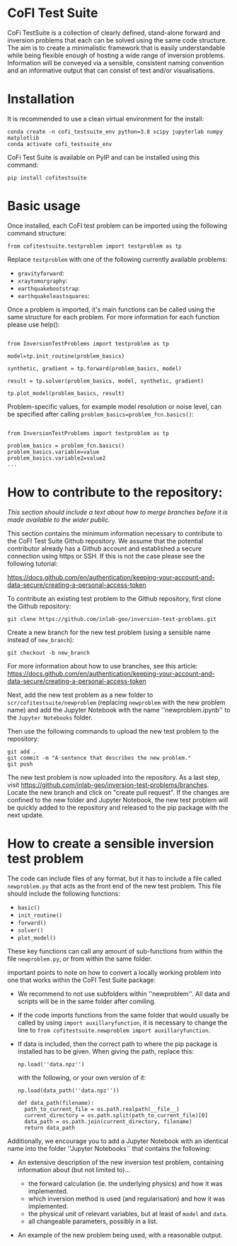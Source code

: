 # CoFI Test Suite


CoFi TestSuite is a collection of clearly defined, stand-alone forward and inversion problems that each can be solved using the same code structure. The aim is to create a minimalistic framework that is easily understandable while being flexible enough of hosting a wide range of inversion problems. Information will be conveyed via a sensible, consistent naming convention and an informative output that can consist of text and/or visualisations. 


# Installation

It is recommended to use a clean virtual environment for the install: 

```console
conda create -n cofi_testsuite_env python=3.8 scipy jupyterlab numpy matplotlib
conda activate cofi_testsuite_env
```

CoFi Test Suite is available on PyIP and can be installed using this command:

```console
pip install cofitestsuite
```

# Basic usage

Once installed, each CoFI test problem can be imported using the following command structure:

```console
from cofitestsuite.testproblem import testproblem as tp
```

Replace ``testproblem`` with one of the following currently available problems:

- ``gravityforward``: 
- ``xraytomorgraphy``: 
- ``earthquakebootstrap``: 
- ``earthquakeleastsquares``: 

Once a problem is imported, it's main functions can be called using the same structure for each problem. For more information for each function please use help():

```console

from InversionTestProblems import testproblem as tp

model=tp.init_routine(problem_basics) 

synthetic, gradient = tp.forward(problem_basics, model)

result = tp.solver(problem_basics, model, synthetic, gradient)

tp.plot_model(problem_basics, result)

```

Problem-specific values, for example model resolution or noise level, can be specified after calling ``problem_basics=problem_fcn.basics()``:


```console

from InversionTestProblems import testproblem as tp

problem_basics = problem_fcn.basics()
problem_basics.variable=value
problem_basics.variable2=value2
...

```

# How to contribute to the repository:
 <em>This section should include a text about how to merge branches before it is made available to the wider public.</em>

This section contains the minimum information necessary to contribute to the CoFI Test Suite Github repository. We assume that the potential contributor already has a Github account and established a secure connection using https or SSH. If this is not the case please see the following tutorial: 

https://docs.github.com/en/authentication/keeping-your-account-and-data-secure/creating-a-personal-access-token

To contribute an existing test problem to the Github repository, first clone the Github repository: 

```console
git clone https://github.com/inlab-geo/inversion-test-problems.git
```

Create a new branch for the new test problem (using a sensible name instead of ``new_branch``):

```console
git checkout -b new_branch
```

For more information about how to use branches, see this article:
https://docs.github.com/en/authentication/keeping-your-account-and-data-secure/creating-a-personal-access-token

Next, add the new test problem as a new folder to ``scr/cofitestsuite/newproblem`` (replacing ``newproblem`` with the new problem name) and add the Jupyter Notebook with the name ''newproblem.ipynb'' to the ``Jupyter Notebooks`` folder. 

Then use the following commands to upload the new test problem to the repository:

```console
git add .
git commit -m "A sentence that describes the new problem."
git push
```

The new test problem is now uploaded into the repository. As a last step, visit https://github.com/inlab-geo/inversion-test-problems/branches. Locate the new branch and click on "create pull request". If the changes are confined to the new folder and Jupyter Notebook, the new test problem will be quickly added to the repository and released to the pip package with the next update.

# How to create a sensible inversion test problem

The code can include files of any format, but it has to include a file called ``newproblem.py`` that acts as the front end of the new test problem. This file should include the following functions: 
- ``basic()``
- ``init_routine()``
- ``forward()``
- ``solver()``
- ``plot_model()``

These key functions can call any amount of sub-functions from within the file ``newproblem.py``, or from within the same folder.

important points to note on how to convert a locally working problem into one that works within the CoFI Test Suite package:

- We recommend to not use subfolders within ''newproblem''. All data and scripts will be in the same folder after comiling.

- If the code imports functions from the same folder that would usually be called by using ``import auxillaryfunction``, it is necessary to change the line to ``from cofitestsuite.newproblem import auxillaryfunction``.

- If data is included, then the correct path to where the pip package is installed has to be given. When giving the path, replace this: 
  ```console 
  np.load(''data.npz'')
  ```
  with the following, or your own version of it:

  ```console
  np.load(data_path(''data.npz''))
    
  def data_path(filename):
    path_to_current_file = os.path.realpath(__file__)
    current_directory = os.path.split(path_to_current_file)[0]
    data_path = os.path.join(current_directory, filename)
    return data_path
  ```

Additionally, we encourage you to add a Jupyter Notebook with an identical name into the folder ''Jupyter Notebooks`` that contains the following:

- An extensive description of the new inversion test problem, containing information about (but not limited to)...
  - the forward calculation (ie. the underlying physics) and how it was implemented.
  - which inversion method is used (and regularisation) and how it was implemented.
  - the physical unit of relevant variables, but at least of ``model`` and ``data``.
  - all changeable parameters, possibly in a list.

- An example of the new problem being used, with a reasonable output.



<!---  Binder does not work right now.   -->
<!---  [![Binder](https://mybinder.org/badge_logo.svg)](https://mybinder.org/v2/gh/inlab-geo/inversion-test-problems/HEAD)   -->

